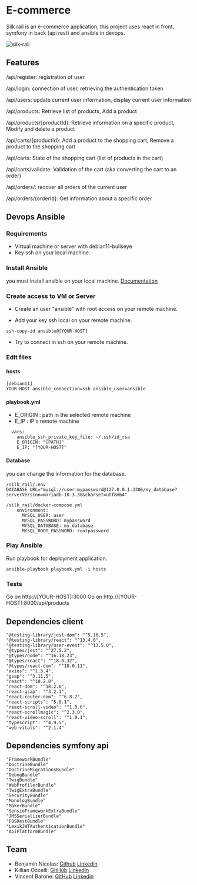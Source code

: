 # E-commerce

Silk rail is an e-commerce application, this project uses react in front, symfony in back (api rest) and ansible in devops.

![silk-rail](https://github.com/EpitechMscProPromo2025/T-WEB-600-MAR-6-1-ecommerce-benjamin.nicolas/blob/devops/Documentation/BDD/home.PNG)

## Features

/api/register: registration of user

/api/login: connection of user, retrieving the authentication token

/api/users: update current user information, display current user information

/api/products: Retrieve list of products, Add a product

/api/products/{productId}:  Retrieve information on a specific product, Modify and delete a product

/api/carts/{productId}: Add a product to the shopping cart, Remove a product to the shopping cart

/api/carts: State of the shopping cart (list of products in the cart)

/api/carts/validate: Validation of the cart (aka converting the cart to an order)

/api/orders/: recover all orders of the current user

/api/orders/{orderId}: Get information about a specific order

## Devops Ansible

### Requirements

* Virtual machine or server with debian11-bullseye
* Key ssh on your local machine.

### Install Ansible

you must install ansible on your local machine.
[Documentation](https://docs.ansible.com/ansible/latest/installation_guide/index.html)

### Create access to VM or Server

* Create an user "ansible" with root access on your remote machine.

* Add your key ssh local on your remote machine.

```
ssh-copy-id ansible@[YOUR-HOST]
```

* Try to connect in ssh on your remote machine.

### Edit files

#### hosts

```
[debian11]
YOUR-HOST ansible_connection=ssh ansible_user=ansible
```

#### playbook.yml

* E_ORIGIN : path in the selected remote machine
* E_IP : IP's remote machine

```
  vars:
    ansible_ssh_private_key_file: ~/.ssh/id_rsa
    E_ORIGIN: "[PATH]"
    E_IP: "[YOUR-HOST]"
```

#### Database

you can change the information for the database.

```
/silk_rail/.env
DATABASE_URL="mysql://user:mypassword@127.0.0.1:3306/my_database?serverVersion=mariadb-10.3.38&charset=utf8mb4"
```

```
/silk_rail/docker-compose.yml
    environment:
      MYSQL_USER: user
      MYSQL_PASSWORD: mypassword
      MYSQL_DATABASE: my_database
      MYSQL_ROOT_PASSWORD: rootpassword
```

### Play Ansible 

Run playbook for deployment application.

```
ansible-playbook playbook.yml -i hosts
```

### Tests

Go on http://[YOUR-HOST]:3000
Go on http://[YOUR-HOST]:8000/api/products

## Dependencies client

    "@testing-library/jest-dom": "^5.16.5",
    "@testing-library/react": "^13.4.0",
    "@testing-library/user-event": "^13.5.0",
    "@types/jest": "^27.5.2",
    "@types/node": "^16.18.23",
    "@types/react": "^18.0.32",
    "@types/react-dom": "^18.0.11",
    "axios": "^1.3.4",
    "gsap": "^3.11.5",
    "react": "^18.2.0",
    "react-dom": "^18.2.0",
    "react-gsap": "^3.2.1",
    "react-router-dom": "^6.8.2",
    "react-scripts": "5.0.1",
    "react-scroll-video": "^1.0.6",
    "react-scrollmagic": "^2.3.0",
    "react-video-scroll": "^1.0.1",
    "typescript": "^4.9.5",
    "web-vitals": "^2.1.4"

## Dependencies symfony api

    "FrameworkBundle"
    "DoctrineBundle"
    "DoctrineMigrationsBundle"
    "DebugBundle"
    "TwigBundle"
    "WebProfilerBundle"
    "TwigExtraBundle"
    "SecurityBundle"
    "MonologBundle"
    "MakerBundle"
    "SensioFrameworkExtraBundle"
    "JMSSerializerBundle"
    "FOSRestBundle"
    "LexikJWTAuthenticationBundle"
    "ApiPlatformBundle"


## Team

* Benjamin Nicolas: [Github](https://github.com/benepitech) [Linkedin](https://www.linkedin.com/in/benjamin-nicolas-4336a4172/)
* Killian Occelli: [GitHub](https://github.com/4illian) [Linkedin](https://www.linkedin.com/in/4illian/)
* Vincent Barone: [GitHub](https://github.com/tzarfaros) [Linkedin](https://www.linkedin.com/in/vincent-barone/)


